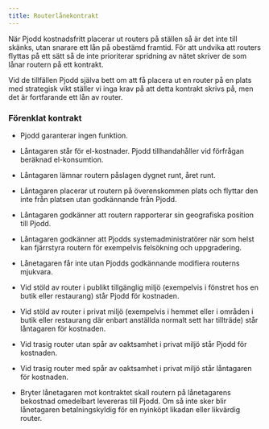 ```yaml
---
title: Routerlånekontrakt
---
```


När Pjodd kostnadsfritt placerar ut routers på ställen så är det inte
till skänks, utan snarare ett lån på obestämd framtid. För att undvika
att routers flyttas på ett sätt så de inte prioriterar spridning av
nätet skriver de som lånar routern på ett kontrakt.

Vid de tillfällen Pjodd själva bett om att få placera ut en router på en
plats med strategisk vikt ställer vi inga krav på att detta kontrakt
skrivs på, men det är fortfarande ett lån av router.

### Förenklat kontrakt

-   Pjodd garanterar ingen funktion.

-   Låntagaren står för el-kostnader. Pjodd tillhandahåller vid
    förfrågan beräknad el-konsumtion.

-   Låntagaren lämnar routern påslagen dygnet runt, året runt.

-   Låntagaren placerar ut routern på överenskommen plats och flyttar
    den inte från platsen utan godkännande från Pjodd.

-   Låntagaren godkänner att routern rapporterar sin geografiska
    position till Pjodd.

-   Låntagaren godkänner att Pjodds systemadministratörer när som helst
    kan fjärrstyra routern för exempelvis felsökning och uppgradering.

-   Lånetagaren får inte utan Pjodds godkännande modifiera routerns
    mjukvara.

-   Vid stöld av router i publikt tillgänglig miljö (exempelvis i
    fönstret hos en butik eller restaurang) står Pjodd för kostnaden.

-   Vid stöld av router i privat miljö (exempelvis i hemmet eller i
    områden i butik eller restaurang där enbart anställda normalt sett
    har tillträde) står låntagaren för kostnaden.

-   Vid trasig router utan spår av oaktsamhet i privat miljö står Pjodd
    för kostnaden.

-   Vid trasig router med spår av oaktsamhet i privat miljö står
    låntagaren för kostnaden.

-   Bryter lånetagaren mot kontraktet skall routern på lånetagarens
    bekostnad omedelbart levereras till Pjodd. Om så inte sker blir
    lånetagaren betalningskyldig för en nyinköpt likadan eller likvärdig
    router.
